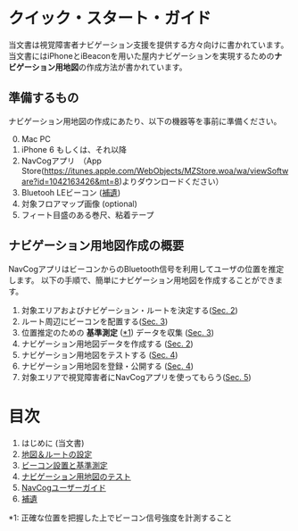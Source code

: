 <!--
The MIT License (MIT)

Copyright (c) 2014, 2015 IBM Corporation
Permission is hereby granted, free of charge, to any person obtaining a copy
of this software and associated documentation files (the "Software"), to deal
in the Software without restriction, including without limitation the rights
to use, copy, modify, merge, publish, distribute, sublicense, and/or sell
copies of the Software, and to permit persons to whom the Software is
furnished to do so, subject to the following conditions:

The above copyright notice and this permission notice shall be included in all
copies or substantial portions of the Software.

THE SOFTWARE IS PROVIDED "AS IS", WITHOUT WARRANTY OF ANY KIND, EXPRESS OR
IMPLIED, INCLUDING BUT NOT LIMITED TO THE WARRANTIES OF MERCHANTABILITY,
FITNESS FOR A PARTICULAR PURPOSE AND NONINFRINGEMENT. IN NO EVENT SHALL THE
AUTHORS OR COPYRIGHT HOLDERS BE LIABLE FOR ANY CLAIM, DAMAGES OR OTHER
LIABILITY, WHETHER IN AN ACTION OF CONTRACT, TORT OR OTHERWISE, ARISING FROM,
OUT OF OR IN CONNECTION WITH THE SOFTWARE OR THE USE OR OTHER DEALINGS IN THE
SOFTWARE.
-->

# クイック・スタート・ガイド
当文書は視覚障害者ナビゲーション支援を提供する方々向けに書かれています。
当文書にはiPhoneとiBeaconを用いた屋内ナビゲーションを実現するための**ナビゲーション用地図**の作成方法が書かれています。


## 準備するもの
ナビゲーション用地図の作成にあたり、以下の機器等を事前に準備ください。

0. Mac PC
0. iPhone 6 もしくは、それ以降
0. NavCogアプリ　（App Store(https://itunes.apple.com/WebObjects/MZStore.woa/wa/viewSoftware?id=1042163426&mt=8)よりダウンロードください）
0. Bluetooh LEビーコン ([補遺](appendix.md))
0. 対象フロアマップ画像 (optional)
0. フィート目盛のある巻尺、粘着テープ


## ナビゲーション用地図作成の概要
NavCogアプリはビーコンからのBluetooth信号を利用してユーザの位置を推定します。
以下の手順で、簡単にナビゲーション用地図を作成することができます。

1.	対象エリアおよびナビゲーション・ルートを決定する([Sec. 2](map.md#add_area))
2.	ルート周辺にビーコンを配置する([Sec. 3](beacon.md#beacon_placement))
3.	位置推定のための **基準測定** ([*1](#footnote1)) データを収集 ([Sec. 3](beacon.md#fingerprinting))
4.	ナビゲーション用地図データを作成する ([Sec. 2](map.md#export_map))
5.	ナビゲーション用地図をテストする ([Sec. 4](test.md))
6.	ナビゲーション用地図を登録・公開する ([Sec. 4](test.md#submit_map))
7.	対象エリアで視覚障害者にNavCogアプリを使ってもらう([Sec. 5](navcog.md))

# 目次

1. はじめに (当文書)
2. [地図＆ルートの設定](map.md)
3. [ビーコン設置と基準測定](beacon.md)
4. [ナビゲーション用地図のテスト](test.md)
5. [NavCogユーザーガイド](navcog.md)
6. [補遺](appendix.md)

<a name="footnote1">*1</a>: 正確な位置を把握した上でビーコン信号強度を計測すること
